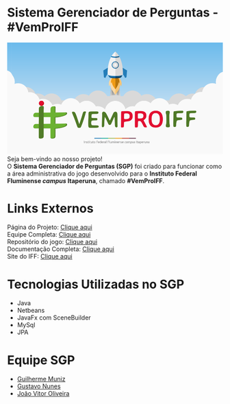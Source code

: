 # Sistema Gerenciador de Perguntas - #VemProIFF
![Logo Vem pro Iff](src/imagens/inicial.png)
Seja bem-vindo ao nosso projeto!<br>
O **Sistema Gerenciador de Perguntas (SGP)** foi criado para funcionar como a área administrativa do jogo 
desenvolvido para o **Instituto Federal Fluminense <i>campus</i> Itaperuna**, chamado **#VemProIFF**.<br>
# Links Externos
Página do Projeto: [Clique aqui](#) <br>
Equipe Completa: [Clique aqui](#) <br>
Repositório do jogo: [Clique aqui](#) <br>
Documentação Completa: [Clique aqui](#) <br>
Site do IFF: [Clique aqui](http://portal1.iff.edu.br/nossos-campi/itaperuna) <br>
# Tecnologias Utilizadas no SGP
* Java
* Netbeans
* JavaFx com SceneBuilder
* MySql
* JPA
# Equipe SGP
* [Guilherme Muniz](https://github.com/guilhermeMRC) <br>
* [Gustavo Nunes](https://github.com/MrMindy) <br>
* [João Vitor Oliveira](https://github.com/jvoliveira) <br>
